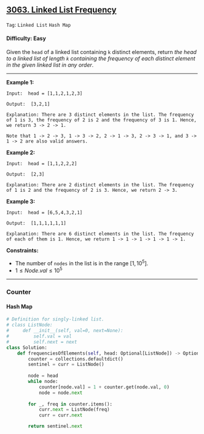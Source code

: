 ## [3063. Linked List Frequency](https://leetcode.com/problems/linked-list-frequency)

```Tag```: ```Linked List``` ```Hash Map```

#### Difficulty: Easy

Given the ```head``` of a linked list containing ```k``` distinct elements, return _the head to a linked list of length ```k``` containing the frequency of each distinct element in the given linked list in any order_.

---

__Example 1:__
```
Input:  head = [1,1,2,1,2,3] 

Output:  [3,2,1] 

Explanation: There are 3 distinct elements in the list. The frequency of 1 is 3, the frequency of 2 is 2 and the frequency of 3 is 1. Hence, we return 3 -> 2 -> 1.

Note that 1 -> 2 -> 3, 1 -> 3 -> 2, 2 -> 1 -> 3, 2 -> 3 -> 1, and 3 -> 1 -> 2 are also valid answers.
```
__Example 2:__
```
Input:  head = [1,1,2,2,2] 

Output:  [2,3] 

Explanation: There are 2 distinct elements in the list. The frequency of 1 is 2 and the frequency of 2 is 3. Hence, we return 2 -> 3.
```
__Example 3:__
```
Input:  head = [6,5,4,3,2,1] 

Output:  [1,1,1,1,1,1] 

Explanation: There are 6 distinct elements in the list. The frequency of each of them is 1. Hence, we return 1 -> 1 -> 1 -> 1 -> 1 -> 1.
```

__Constraints:__

- The number of ```nodes``` in the list is in the range $[1, 10^5]$.
- $1 \le Node.val \le 10^5$

---

### Counter

#### Hash Map

```Python
# Definition for singly-linked list.
# class ListNode:
#     def __init__(self, val=0, next=None):
#         self.val = val
#         self.next = next
class Solution:
    def frequenciesOfElements(self, head: Optional[ListNode]) -> Optional[ListNode]:
        counter = collections.defaultdict()
        sentinel = curr = ListNode()
        
        node = head
        while node:
            counter[node.val] = 1 + counter.get(node.val, 0)
            node = node.next
        
        for _, freq in counter.items():
            curr.next = ListNode(freq)
            curr = curr.next

        return sentinel.next
```
